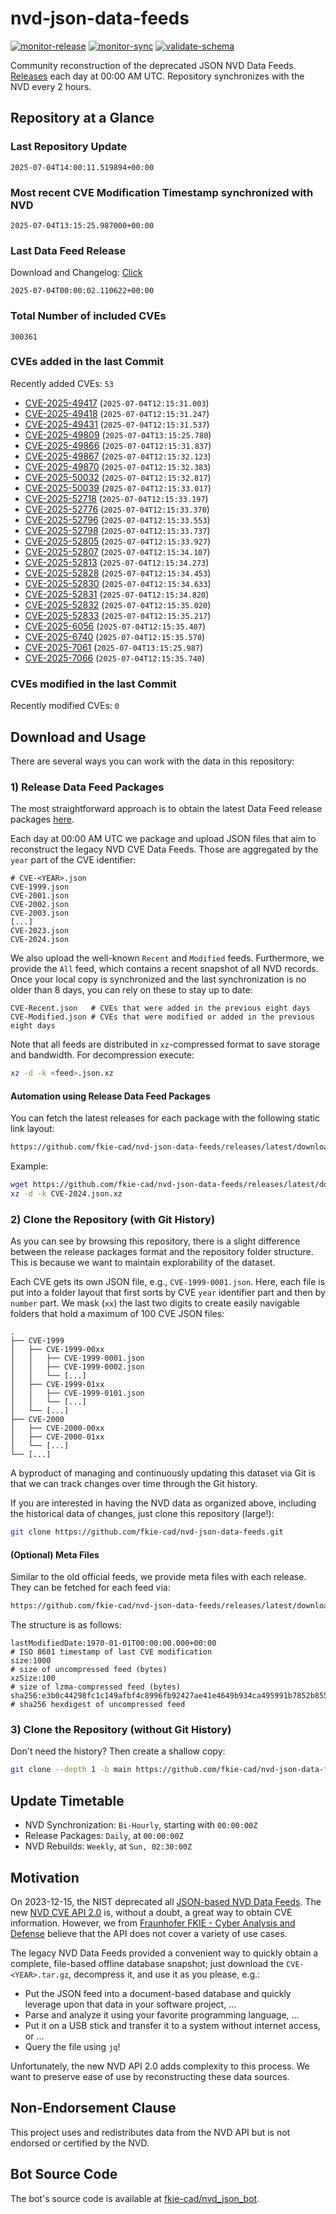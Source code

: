 # nvd-json-data-feeds

[![monitor-release](https://github.com/fkie-cad/nvd-json-data-feeds/actions/workflows/monitor_release.yml/badge.svg)](https://github.com/fkie-cad/nvd-json-data-feeds/actions/workflows/monitor_release.yml)
[![monitor-sync](https://github.com/fkie-cad/nvd-json-data-feeds/actions/workflows/monitor_sync.yml/badge.svg)](https://github.com/fkie-cad/nvd-json-data-feeds/actions/workflows/monitor_sync.yml)
[![validate-schema](https://github.com/fkie-cad/nvd-json-data-feeds/actions/workflows/validate_schema.yml/badge.svg)](https://github.com/fkie-cad/nvd-json-data-feeds/actions/workflows/validate_schema.yml)

Community reconstruction of the deprecated JSON NVD Data Feeds.
[Releases](https://github.com/fkie-cad/nvd-json-data-feeds/releases/latest) each day at 00:00 AM UTC.
Repository synchronizes with the NVD every 2 hours.

## Repository at a Glance

### Last Repository Update

```plain
2025-07-04T14:00:11.519894+00:00
```

### Most recent CVE Modification Timestamp synchronized with NVD

```plain
2025-07-04T13:15:25.987000+00:00
```

### Last Data Feed Release

Download and Changelog: [Click](https://github.com/fkie-cad/nvd-json-data-feeds/releases/latest)

```plain
2025-07-04T00:00:02.110622+00:00
```

### Total Number of included CVEs

```plain
300361
```

### CVEs added in the last Commit

Recently added CVEs: `53`

- [CVE-2025-49417](CVE-2025/CVE-2025-494xx/CVE-2025-49417.json) (`2025-07-04T12:15:31.003`)
- [CVE-2025-49418](CVE-2025/CVE-2025-494xx/CVE-2025-49418.json) (`2025-07-04T12:15:31.247`)
- [CVE-2025-49431](CVE-2025/CVE-2025-494xx/CVE-2025-49431.json) (`2025-07-04T12:15:31.537`)
- [CVE-2025-49809](CVE-2025/CVE-2025-498xx/CVE-2025-49809.json) (`2025-07-04T13:15:25.780`)
- [CVE-2025-49866](CVE-2025/CVE-2025-498xx/CVE-2025-49866.json) (`2025-07-04T12:15:31.837`)
- [CVE-2025-49867](CVE-2025/CVE-2025-498xx/CVE-2025-49867.json) (`2025-07-04T12:15:32.123`)
- [CVE-2025-49870](CVE-2025/CVE-2025-498xx/CVE-2025-49870.json) (`2025-07-04T12:15:32.383`)
- [CVE-2025-50032](CVE-2025/CVE-2025-500xx/CVE-2025-50032.json) (`2025-07-04T12:15:32.817`)
- [CVE-2025-50039](CVE-2025/CVE-2025-500xx/CVE-2025-50039.json) (`2025-07-04T12:15:33.017`)
- [CVE-2025-52718](CVE-2025/CVE-2025-527xx/CVE-2025-52718.json) (`2025-07-04T12:15:33.197`)
- [CVE-2025-52776](CVE-2025/CVE-2025-527xx/CVE-2025-52776.json) (`2025-07-04T12:15:33.370`)
- [CVE-2025-52796](CVE-2025/CVE-2025-527xx/CVE-2025-52796.json) (`2025-07-04T12:15:33.553`)
- [CVE-2025-52798](CVE-2025/CVE-2025-527xx/CVE-2025-52798.json) (`2025-07-04T12:15:33.737`)
- [CVE-2025-52805](CVE-2025/CVE-2025-528xx/CVE-2025-52805.json) (`2025-07-04T12:15:33.927`)
- [CVE-2025-52807](CVE-2025/CVE-2025-528xx/CVE-2025-52807.json) (`2025-07-04T12:15:34.107`)
- [CVE-2025-52813](CVE-2025/CVE-2025-528xx/CVE-2025-52813.json) (`2025-07-04T12:15:34.273`)
- [CVE-2025-52828](CVE-2025/CVE-2025-528xx/CVE-2025-52828.json) (`2025-07-04T12:15:34.453`)
- [CVE-2025-52830](CVE-2025/CVE-2025-528xx/CVE-2025-52830.json) (`2025-07-04T12:15:34.633`)
- [CVE-2025-52831](CVE-2025/CVE-2025-528xx/CVE-2025-52831.json) (`2025-07-04T12:15:34.820`)
- [CVE-2025-52832](CVE-2025/CVE-2025-528xx/CVE-2025-52832.json) (`2025-07-04T12:15:35.020`)
- [CVE-2025-52833](CVE-2025/CVE-2025-528xx/CVE-2025-52833.json) (`2025-07-04T12:15:35.217`)
- [CVE-2025-6056](CVE-2025/CVE-2025-60xx/CVE-2025-6056.json) (`2025-07-04T12:15:35.407`)
- [CVE-2025-6740](CVE-2025/CVE-2025-67xx/CVE-2025-6740.json) (`2025-07-04T12:15:35.570`)
- [CVE-2025-7061](CVE-2025/CVE-2025-70xx/CVE-2025-7061.json) (`2025-07-04T13:15:25.987`)
- [CVE-2025-7066](CVE-2025/CVE-2025-70xx/CVE-2025-7066.json) (`2025-07-04T12:15:35.740`)


### CVEs modified in the last Commit

Recently modified CVEs: `0`



## Download and Usage

There are several ways you can work with the data in this repository:

### 1) Release Data Feed Packages

The most straightforward approach is to obtain the latest Data Feed release packages [here](https://github.com/fkie-cad/nvd-json-data-feeds/releases/latest).

Each day at 00:00 AM UTC we package and upload JSON files that aim to reconstruct the legacy NVD CVE Data Feeds.
Those are aggregated by the `year` part of the CVE identifier:

```
# CVE-<YEAR>.json
CVE-1999.json
CVE-2001.json
CVE-2002.json
CVE-2003.json
[...]
CVE-2023.json
CVE-2024.json
```

We also upload the well-known `Recent` and `Modified` feeds.
Furthermore, we provide the `All` feed, which contains a recent snapshot of all NVD records.
Once your local copy is synchronized and the last synchronization is no older than 8 days, you can rely on these to stay up to date:

```plain
CVE-Recent.json   # CVEs that were added in the previous eight days
CVE-Modified.json # CVEs that were modified or added in the previous eight days
```

Note that all feeds are distributed in `xz`-compressed format to save storage and bandwidth.
For decompression execute:

```sh
xz -d -k <feed>.json.xz
```

#### Automation using Release Data Feed Packages

You can fetch the latest releases for each package with the following static link layout:

```sh
https://github.com/fkie-cad/nvd-json-data-feeds/releases/latest/download/CVE-<YEAR>.json.xz
```

Example:

```sh
wget https://github.com/fkie-cad/nvd-json-data-feeds/releases/latest/download/CVE-2024.json.xz
xz -d -k CVE-2024.json.xz
```

### 2) Clone the Repository (with Git History)

As you can see by browsing this repository, there is a slight difference between the release packages format and the repository folder structure.
This is because we want to maintain explorability of the dataset.

Each CVE gets its own JSON file, e.g., `CVE-1999-0001.json`.
Here, each file is put into a folder layout that first sorts by CVE `year` identifier part and then by `number` part.
We mask (`xx`) the last two digits to create easily navigable folders that hold a maximum of 100 CVE JSON files:

```plain
.
├── CVE-1999
│   ├── CVE-1999-00xx
│   │   ├── CVE-1999-0001.json
│   │   ├── CVE-1999-0002.json
│   │   └── [...]
│   ├── CVE-1999-01xx
│   │   ├── CVE-1999-0101.json
│   │   └── [...]
│   └── [...]
├── CVE-2000
│   ├── CVE-2000-00xx
│   ├── CVE-2000-01xx
│   └── [...]
└── [...]
```

A byproduct of managing and continuously updating this dataset via Git is that we can track changes over time through the Git history.

If you are interested in having the NVD data as organized above, including the historical data of changes, just clone this repository (large!):

```sh
git clone https://github.com/fkie-cad/nvd-json-data-feeds.git
```

#### (Optional) Meta Files

Similar to the old official feeds, we provide meta files with each release. They can be fetched for each feed via:

```sh
https://github.com/fkie-cad/nvd-json-data-feeds/releases/latest/download/CVE-<YEAR>.meta
```

The structure is as follows:

```plain
lastModifiedDate:1970-01-01T00:00:00.000+00:00                          # ISO 8601 timestamp of last CVE modification
size:1000                                                               # size of uncompressed feed (bytes)
xzSize:100                                                              # size of lzma-compressed feed (bytes)
sha256:e3b0c44298fc1c149afbf4c8996fb92427ae41e4649b934ca495991b7852b855 # sha256 hexdigest of uncompressed feed
```

### 3) Clone the Repository (without Git History)

Don't need the history? Then create a shallow copy:

```sh
git clone --depth 1 -b main https://github.com/fkie-cad/nvd-json-data-feeds.git
```


## Update Timetable

* NVD Synchronization: `Bi-Hourly`, starting with `00:00:00Z`
* Release Packages: `Daily`, at `00:00:00Z`
* NVD Rebuilds: `Weekly`, at `Sun, 02:30:00Z`


## Motivation

On 2023-12-15, the NIST deprecated all [JSON-based NVD Data Feeds](https://nvd.nist.gov/vuln/data-feeds#divRetirementBanner-1).
The new [NVD CVE API 2.0](https://nvd.nist.gov/developers/vulnerabilities) is, without a doubt, a great way to obtain CVE information.
However, we from [Fraunhofer FKIE - Cyber Analysis and Defense](https://www.fkie.fraunhofer.de/en/departments/cad.html) believe that the API does not cover a variety of use cases.

The legacy NVD Data Feeds provided a convenient way to quickly obtain a complete, file-based offline database snapshot; just download the `CVE-<YEAR>.tar.gz`, decompress it, and use it as you please, e.g.:

- Put the JSON feed into a document-based database and quickly leverage upon that data in your software project, ...
- Parse and analyze it using your favorite programming language, ...
- Put it on a USB stick and transfer it to a system without internet access, or ...
- Query the file using `jq`!

Unfortunately, the new NVD API 2.0 adds complexity to this process.
We want to preserve ease of use by reconstructing these data sources.

## Non-Endorsement Clause

This project uses and redistributes data from the NVD API but is not endorsed or certified by the NVD.

## Bot Source Code

The bot's source code is available at [fkie-cad/nvd\_json\_bot](https://github.com/fkie-cad/nvd_json_bot).